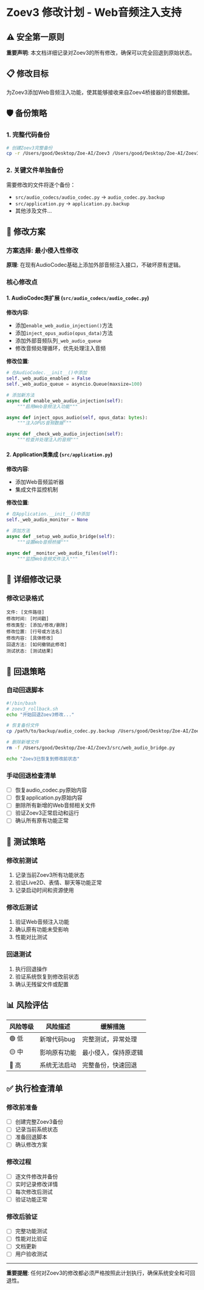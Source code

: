 # Zoev3 修改计划 - Web音频注入支持

## ⚠️ 安全第一原则

**重要声明**: 本文档详细记录对Zoev3的所有修改，确保可以完全回退到原始状态。

## 📋 修改目标

为Zoev3添加Web音频注入功能，使其能够接收来自Zoev4桥接器的音频数据。

## 🛡️ 备份策略

### 1. 完整代码备份
```bash
# 创建Zoev3完整备份
cp -r /Users/good/Desktop/Zoe-AI/Zoev3 /Users/good/Desktop/Zoe-AI/Zoev3_BACKUP_$(date +%Y%m%d_%H%M%S)
```

### 2. 关键文件单独备份
需要修改的文件将逐个备份：
- `src/audio_codecs/audio_codec.py` → `audio_codec.py.backup`
- `src/application.py` → `application.py.backup`
- 其他涉及文件...

## 🎯 修改方案

### 方案选择: 最小侵入性修改

**原理**: 在现有AudioCodec基础上添加外部音频注入接口，不破坏原有逻辑。

### 核心修改点

#### 1. AudioCodec类扩展 (`src/audio_codecs/audio_codec.py`)

**修改内容**:
- 添加`enable_web_audio_injection()`方法
- 添加`inject_opus_audio(opus_data)`方法
- 添加外部音频队列`_web_audio_queue`
- 修改音频处理循环，优先处理注入音频

**修改位置**:
```python
# 在AudioCodec.__init__()中添加
self._web_audio_enabled = False
self._web_audio_queue = asyncio.Queue(maxsize=100)

# 添加新方法
async def enable_web_audio_injection(self):
    """启用Web音频注入功能"""

async def inject_opus_audio(self, opus_data: bytes):
    """注入OPUS音频数据"""

async def _check_web_audio_injection(self):
    """检查并处理注入的音频"""
```

#### 2. Application类集成 (`src/application.py`)

**修改内容**:
- 添加Web音频监听器
- 集成文件监控机制

**修改位置**:
```python
# 在Application.__init__()中添加
self._web_audio_monitor = None

# 添加方法
async def _setup_web_audio_bridge(self):
    """设置Web音频桥接"""

async def _monitor_web_audio_files(self):
    """监控Web音频文件注入"""
```

## 📝 详细修改记录

### 修改记录格式
```
文件: [文件路径]
修改时间: [时间戳]
修改类型: [添加/修改/删除]
修改位置: [行号或方法名]
修改内容: [具体修改]
回退方法: [如何撤销此修改]
测试状态: [测试结果]
```

## 🔄 回退策略

### 自动回退脚本
```bash
#!/bin/bash
# zoev3_rollback.sh
echo "开始回退Zoev3修改..."

# 恢复备份文件
cp /path/to/backup/audio_codec.py.backup /Users/good/Desktop/Zoe-AI/Zoev3/src/audio_codecs/audio_codec.py

# 删除新增文件
rm -f /Users/good/Desktop/Zoe-AI/Zoev3/src/web_audio_bridge.py

echo "Zoev3已恢复到修改前状态"
```

### 手动回退检查清单
- [ ] 恢复audio_codec.py原始内容
- [ ] 恢复application.py原始内容
- [ ] 删除所有新增的Web音频相关文件
- [ ] 验证Zoev3正常启动和运行
- [ ] 确认所有原有功能正常

## 🧪 测试策略

### 修改前测试
1. 记录当前Zoev3所有功能状态
2. 验证Live2D、表情、聊天等功能正常
3. 记录启动时间和资源使用

### 修改后测试
1. 验证Web音频注入功能
2. 确认原有功能未受影响
3. 性能对比测试

### 回退测试
1. 执行回退操作
2. 验证系统恢复到修改前状态
3. 确认无残留文件或配置

## 📊 风险评估

| 风险等级 | 风险描述 | 缓解措施 |
|---------|----------|----------|
| 🟢 低 | 新增代码bug | 完整测试，异常处理 |
| 🟡 中 | 影响原有功能 | 最小侵入，保持原逻辑 |
| 🔴 高 | 系统无法启动 | 完整备份，快速回退 |

## ✅ 执行检查清单

### 修改前准备
- [ ] 创建完整Zoev3备份
- [ ] 记录当前系统状态
- [ ] 准备回退脚本
- [ ] 确认修改方案

### 修改过程
- [ ] 逐文件修改并备份
- [ ] 实时记录修改详情
- [ ] 每次修改后测试
- [ ] 验证功能正常

### 修改后验证
- [ ] 完整功能测试
- [ ] 性能对比验证
- [ ] 文档更新
- [ ] 用户验收测试

---

**重要提醒**: 任何对Zoev3的修改都必须严格按照此计划执行，确保系统安全和可回退性。